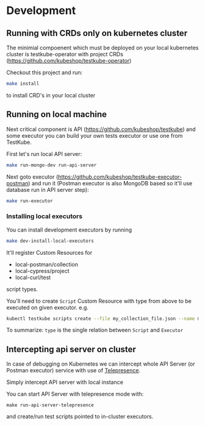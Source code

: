 # Development

## Running with CRDs only on kubernetes cluster

The minimial compoenent which must be deployed on your local kubernetes cluster is testkube-operator with project CRDs (https://github.com/kubeshop/testkube-operator)

Checkout this project and run: 
```sh
make install 
```
to install CRD's in your local cluster


## Running on local machine

Next critical component is API (https://github.com/kubeshop/testkube) and some executor you can build your
own tests executor or use one from TestKube. 

First let's run local API server:

```sh
make run-mongo-dev run-api-server
```

Next goto executor (https://github.com/kubeshop/testkube-executor-postman) and run it 
(Postman executor is also MongoDB based so it'll use database run in API server step):

```sh
make run-executor
```

### Installing local executors

You can install development executors by running 

```sh
make dev-install-local-executors
```

It'll register Custom Resources for 

- local-postman/collection
- local-cypress/project
- local-curl/test

script types. 

You'll need to create `Script` Custom Resource with type from above to 
be executed on given executor. e.g. 

```sh
kubectl testkube scripts create --file my_collection_file.json --name my-test-name --type local-postman/collection
```

To summarize: `type` is the single relation between `Script` and `Executor`

## Intercepting api server on cluster

In case of debugging on Kubernetes we can intercept whole API Server (or Postman executor) service 
with use of [Telepresence](https://telepresence.io).

Simply intercept API server with local instance

You can start API Server with telepresence mode with: 

```
make run-api-server-telepresence
```

and create/run test scripts pointed to in-cluster executors.
